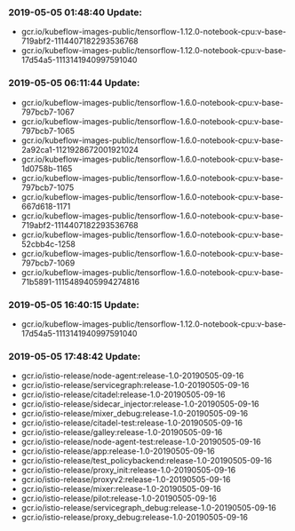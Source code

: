 ### 2019-05-05 01:48:40 Update:

- gcr.io/kubeflow-images-public/tensorflow-1.12.0-notebook-cpu:v-base-719abf2-1114407182293536768
- gcr.io/kubeflow-images-public/tensorflow-1.12.0-notebook-cpu:v-base-17d54a5-1113141940997591040
### 2019-05-05 06:11:44 Update:

- gcr.io/kubeflow-images-public/tensorflow-1.6.0-notebook-cpu:v-base-797bcb7-1067
- gcr.io/kubeflow-images-public/tensorflow-1.6.0-notebook-cpu:v-base-797bcb7-1065
- gcr.io/kubeflow-images-public/tensorflow-1.6.0-notebook-cpu:v-base-2a92ca1-1121928672001921024
- gcr.io/kubeflow-images-public/tensorflow-1.6.0-notebook-cpu:v-base-1d0758b-1165
- gcr.io/kubeflow-images-public/tensorflow-1.6.0-notebook-cpu:v-base-797bcb7-1075
- gcr.io/kubeflow-images-public/tensorflow-1.6.0-notebook-cpu:v-base-667d618-1171
- gcr.io/kubeflow-images-public/tensorflow-1.6.0-notebook-cpu:v-base-719abf2-1114407182293536768
- gcr.io/kubeflow-images-public/tensorflow-1.6.0-notebook-cpu:v-base-52cbb4c-1258
- gcr.io/kubeflow-images-public/tensorflow-1.6.0-notebook-cpu:v-base-797bcb7-1069
- gcr.io/kubeflow-images-public/tensorflow-1.6.0-notebook-cpu:v-base-71b5891-1115489405994274816
### 2019-05-05 16:40:15 Update:

- gcr.io/kubeflow-images-public/tensorflow-1.12.0-notebook-cpu:v-base-17d54a5-1113141940997591040
### 2019-05-05 17:48:42 Update:

- gcr.io/istio-release/node-agent:release-1.0-20190505-09-16
- gcr.io/istio-release/servicegraph:release-1.0-20190505-09-16
- gcr.io/istio-release/citadel:release-1.0-20190505-09-16
- gcr.io/istio-release/sidecar_injector:release-1.0-20190505-09-16
- gcr.io/istio-release/mixer_debug:release-1.0-20190505-09-16
- gcr.io/istio-release/citadel-test:release-1.0-20190505-09-16
- gcr.io/istio-release/galley:release-1.0-20190505-09-16
- gcr.io/istio-release/node-agent-test:release-1.0-20190505-09-16
- gcr.io/istio-release/app:release-1.0-20190505-09-16
- gcr.io/istio-release/test_policybackend:release-1.0-20190505-09-16
- gcr.io/istio-release/proxy_init:release-1.0-20190505-09-16
- gcr.io/istio-release/proxyv2:release-1.0-20190505-09-16
- gcr.io/istio-release/mixer:release-1.0-20190505-09-16
- gcr.io/istio-release/pilot:release-1.0-20190505-09-16
- gcr.io/istio-release/servicegraph_debug:release-1.0-20190505-09-16
- gcr.io/istio-release/proxy_debug:release-1.0-20190505-09-16
